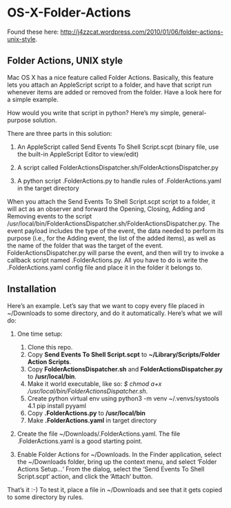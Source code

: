 OS-X-Folder-Actions
===================
Found these here: http://j4zzcat.wordpress.com/2010/01/06/folder-actions-unix-style.

## Folder Actions, UNIX style

Mac OS X has a nice feature called Folder Actions. Basically, this feature lets you attach an AppleScript script to a folder, and have that script run whenever items are added or removed from the folder. Have a look here for a simple example.

How would you write that script in python? Here’s my simple, general-purpose solution.

There are three parts in this solution:

1. An AppleScript called Send Events To Shell Script.scpt (binary file, use the built-in AppleScript Editor to view/edit)

1. A script called FolderActionsDispatcher.sh/FolderActionsDispatcher.py

1. A python script .FolderActions.py to handle rules of .FolderActions.yaml in the target directory

When you attach the Send Events To Shell Script.scpt script to a folder, it will act as an observer and forward the Opening, Closing, Adding and Removing events to the script /usr/local/bin/FolderActionsDispatcher.sh/FolderActionsDispatcher.py. The event payload includes the type of the event, the data needed to perform its purpose (i.e., for the Adding event, the list of the added items), as well as the name of the folder that was the target of the event. FolderActionsDispatcher.py will parse the event, and then will try to invoke a callback script named .FolderActions.py. All you have to do is write the .FolderActions.yaml config file and place it in the folder it belongs to.

## Installation

Here’s an example. Let’s say that we want to copy every file placed in ~/Downloads to some directory, and do it automatically. Here’s what we will do:

1. One time setup:
 
   1. Clone this repo.
   2. Copy **Send Events To Shell Script.scpt** to **~/Library/Scripts/Folder Action Scripts**. 
   2. Copy **FolderActionsDispatcher.sh** and **FolderActionsDispatcher.py** to **/usr/local/bin**.
   3. Make it world executable, like so: _$ chmod a+x /usr/local/bin/FolderActionsDispatcher.sh_.
   4. Create python virtual env using python3 -m venv ~/.venvs/systools
   4.1 pip install pyyaml
   5. Copy **.FolderActions.py** to **/usr/local/bin**
   6. Make **.FolderActions.yaml** in target directory

1. Create the file ~/Downloads/.FolderActions.yaml. The file .FolderActions.yaml is a good starting point.

1. Enable Folder Actions for ~/Downloads. In the Finder application, select the ~/Downloads folder, bring up the context menu, and select ‘Folder Actions Setup…‘ From the dialog, select the ‘Send Events To Shell Script.scpt‘ action, and click the ‘Attach‘ button.

That’s it :-) To test it, place a file in ~/Downloads and see that it gets copied to some directory by rules.
